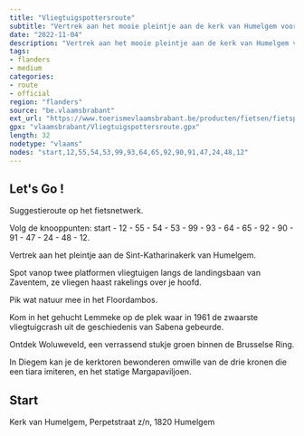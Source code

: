 ```yaml
---
title: "Vliegtuigspottersroute"
subtitle: "Vertrek aan het mooie pleintje aan de kerk van Humelgem voor een tocht rond de luchthaven. Waar je het verlengde van de landingsbanen kruist, sta je net als de vliegtuigspotters vlak onder het indrukwekkend gebulder van de toestellen die bijna rakelings over je hoofd scheuren."
date: "2022-11-04"
description: "Vertrek aan het mooie pleintje aan de kerk van Humelgem voor een tocht rond de luchthaven. Waar je het verlengde van de landingsbanen kruist, sta je net als de vliegtuigspotters vlak onder het indrukwekkend gebulder van de toestellen die bijna rakelings over je hoofd scheuren." 
tags:
- flanders
- medium
categories: 
- route
- official
region: "flanders"
source: "be.vlaamsbrabant"
ext_url: "https://www.toerismevlaamsbrabant.be/producten/fietsen/fietsproducten/fietsroute-vliegtuigen-spotten/index.html"
gpx: "vlaamsbrabant/Vliegtuigspottersroute.gpx"
length: 32
nodetype: "vlaams"
nodes: "start,12,55,54,53,99,93,64,65,92,90,91,47,24,48,12"
---
```


## Let's Go ! 

Suggestieroute op het fietsnetwerk.

Volg de knooppunten: start - 12 - 55 - 54 - 53 - 99 - 93 - 64 - 65 - 92 - 90 - 91 - 47 - 24 - 48 - 12.

Vertrek aan het pleintje aan de Sint-Katharinakerk van Humelgem.

Spot vanop twee platformen vliegtuigen langs de landingsbaan van Zaventem, ze vliegen haast rakelings over je hoofd.

Pik wat natuur mee in het Floordambos.

Kom in het gehucht Lemmeke op de plek waar in 1961 de zwaarste vliegtuigcrash uit de geschiedenis van Sabena gebeurde.

Ontdek Woluweveld, een verrassend stukje groen binnen de Brusselse Ring.

In Diegem kan je de kerktoren bewonderen omwille van de drie kronen die een tiara imiteren, en het statige Margapaviljoen.



## Start

Kerk van Humelgem, Perpetstraat z/n, 1820 Humelgem
